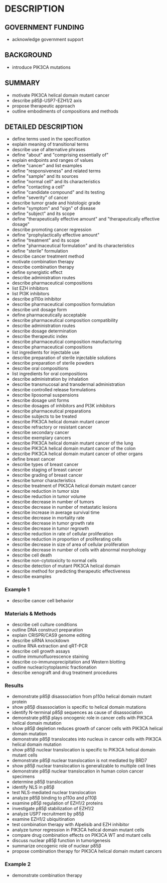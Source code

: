 # DESCRIPTION

## GOVERNMENT FUNDING

- acknowledge government support

## BACKGROUND

- introduce PIK3CA mutations

## SUMMARY

- motivate PIK3CA helical domain mutant cancer
- describe p85β-USP7-EZH1/2 axis
- propose therapeutic approach
- outline embodiments of compositions and methods

## DETAILED DESCRIPTION

- define terms used in the specification
- explain meaning of transitional terms
- describe use of alternative phrases
- define "about" and "comprising essentially of"
- explain endpoints and ranges of values
- define "cancer" and list examples
- define "responsiveness" and related terms
- define "sample" and its sources
- define "normal cell" and its characteristics
- define "contacting a cell"
- define "candidate compound" and its testing
- define "severity" of cancer
- describe tumor grade and histologic grade
- define "symptom" and "sign" of disease
- define "subject" and its scope
- define "therapeutically effective amount" and "therapeutically effective dosage"
- describe promoting cancer regression
- define "prophylactically effective amount"
- define "treatment" and its scope
- define "pharmaceutical formulation" and its characteristics
- define "sterile" formulation
- describe cancer treatment method
- motivate combination therapy
- describe combination therapy
- define synergistic effect
- describe administration routes
- describe pharmaceutical compositions
- list EZH inhibitors
- list PI3K inhibitors
- describe p110α inhibitor
- describe pharmaceutical composition formulation
- describe unit dosage form
- define pharmaceutically acceptable
- describe pharmaceutical composition compatibility
- describe administration routes
- describe dosage determination
- describe therapeutic index
- describe pharmaceutical composition manufacturing
- describe pharmaceutical compositions
- list ingredients for injectable use
- describe preparation of sterile injectable solutions
- describe preparation of sterile powders
- describe oral compositions
- list ingredients for oral compositions
- describe administration by inhalation
- describe transmucosal and transdermal administration
- describe controlled release formulations
- describe liposomal suspensions
- describe dosage unit forms
- describe dosages of inhibitors and PI3K inhibitors
- describe pharmaceutical preparations
- describe subjects to be treated
- describe PIK3CA helical domain mutant cancer
- describe refractory or resistant cancer
- describe secondary cancer
- describe exemplary cancers
- describe PIK3CA helical domain mutant cancer of the lung
- describe PIK3CA helical domain mutant cancer of the colon
- describe PIK3CA helical domain mutant cancer of other organs
- define breast cancer
- describe types of breast cancer
- describe staging of breast cancer
- describe grading of breast cancer
- describe tumor characteristics
- describe treatment of PIK3CA helical domain mutant cancer
- describe reduction in tumor size
- describe reduction in tumor volume
- describe decrease in number of tumors
- describe decrease in number of metastatic lesions
- describe increase in average survival time
- describe decrease in mortality rate
- describe decrease in tumor growth rate
- describe decrease in tumor regrowth
- describe reduction in rate of cellular proliferation
- describe reduction in proportion of proliferating cells
- describe decrease in size of area of cellular proliferation
- describe decrease in number of cells with abnormal morphology
- describe cell death
- describe non-cytotoxicity to normal cells
- describe detection of mutant PIK3CA helical domain
- describe method for predicting therapeutic effectiveness
- describe examples

### Example 1

- describe cancer cell behavior

### Materials & Methods

- describe cell culture conditions
- outline DNA construct preparation
- explain CRISPR/CAS9 genome editing
- describe siRNA knockdown
- outline RNA extraction and qRT-PCR
- describe cell growth assays
- outline immunofluorescence staining
- describe co-immunoprecipitation and Western blotting
- outline nuclear/cytoplasmic fractionation
- describe xenograft and drug treatment procedures

### Results

- demonstrate p85β disassociation from p110α helical domain mutant protein
- show p85β disassociation is specific to helical domain mutations
- identify N-terminal p85β sequences as cause of disassociation
- demonstrate p85β plays oncogenic role in cancer cells with PIK3CA helical domain mutation
- show p85β depletion reduces growth of cancer cells with PIK3CA helical domain mutation
- demonstrate p85β translocates into nucleus in cancer cells with PIK3CA helical domain mutation
- show p85β nuclear translocation is specific to PIK3CA helical domain mutant cells
- demonstrate p85β nuclear translocation is not mediated by BRD7
- show p85β nuclear translocation is generalizable to multiple cell lines
- demonstrate p85β nuclear translocation in human colon cancer specimens
- determine p85β translocation
- identify NLS in p85β
- test NLS-mediated nuclear translocation
- analyze p85β binding to p110α and p110β
- examine p85β regulation of EZH1/2 proteins
- investigate p85β stabilization of EZH1/2
- analyze USP7 recruitment by p85β
- examine EZH1/2 ubiquitination
- test combination therapy with Alpelisib and EZH inhibitor
- analyze tumor regression in PIK3CA helical domain mutant cells
- compare drug combination effects on PIK3CA WT and mutant cells
- discuss nuclear p85β function in tumorigenesis
- summarize oncogenic role of nuclear p85β
- propose combination therapy for PIK3CA helical domain mutant cancers

### Example 2

- demonstrate combination therapy

